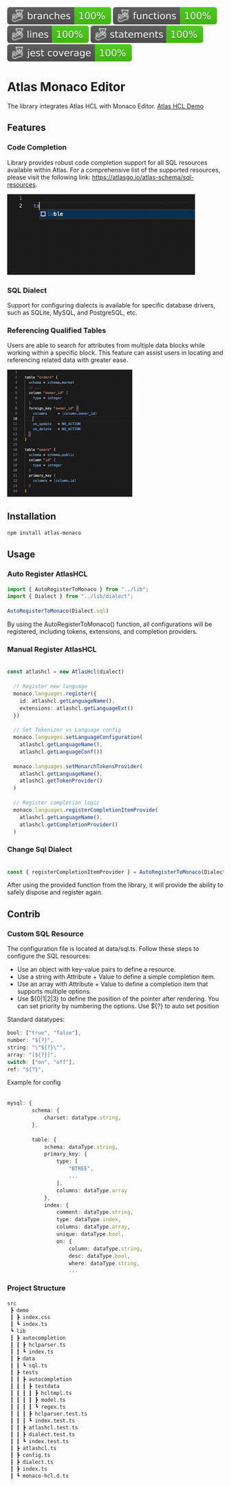 <p>&nbsp;</p>


![Branches](./badges/coverage-branches.svg)
![Functions](./badges/coverage-functions.svg)
![Lines](./badges/coverage-lines.svg)
![Statements](./badges/coverage-statements.svg)
![Jest coverage](./badges/coverage-jest%20coverage.svg)

# Atlas Monaco Editor
The library integrates Atlas HCL with Monaco Editor.
[Atlas HCL Demo](https://datdao.me/atlas-monaco)

## Features
### Code Completion

Library provides robust code completion support for all SQL resources available within Atlas. For a comprehensive list of the supported resources, please visit the following link: https://atlasgo.io/atlas-schema/sql-resources.

![Code Completion Demo](assets/code_completion.gif)


### SQL Dialect
Support for configuring dialects is available for specific database drivers, such as SQLite, MySQL, and PostgreSQL, etc.

### Referencing Qualified Tables
Users are able to search for attributes from multiple data blocks while working within a specific block. This feature can assist users in locating and referencing related data with greater ease.

![Code Completion Demo](assets/references.gif)


## Installation

```bash
npm install atlas-monaco
```

## Usage

### Auto Register AtlasHCL

```ts
import { AutoRegisterToMonaco } from "../lib";
import { Dialect } from "../lib/dialect";

AutoRegisterToMonaco(Dialect.sql)

```

By using the AutoRegisterToMonaco() function, all configurations will be registered, including tokens, extensions, and completion providers.

### Manual Register AtlasHCL

```ts

const atlashcl = new AtlasHcl(dialect)
  
  // Register new language 
  monaco.languages.register({
    id: atlashcl.getLanguageName(),
    extensions: atlashcl.getLanguageExt()
  })

  // Set Tokenizer vs Language config
  monaco.languages.setLanguageConfiguration(
    atlashcl.getLanguageName(), 
    atlashcl.getLanguageConf())

  monaco.languages.setMonarchTokensProvider(
    atlashcl.getLanguageName(), 
    atlashcl.getTokenProvider()
  )

  // Register completion logic
  monaco.languages.registerCompletionItemProvide(
    atlashcl.getLanguageName(),
    atlashcl.getCompletionProvider()
  )

```

### Change Sql Dialect

```ts

const { registerCompletionItemProvider } = AutoRegisterToMonaco(Dialect.sql)

```

After using the provided function from the library, it will provide the ability to safely dispose and register again.

## Contrib

### Custom SQL Resource 
The configuration file is located at data/sql.ts. Follow these steps to configure the SQL resources:

- Use an object with key-value pairs to define a resource.
- Use a string with Attribute + Value to define a simple completion item.
- Use an array with Attribute + Value to define a completion item that supports multiple options.
- Use ${0|1|2|3} to define the position of the pointer after rendering. You can set priority by numbering the options. 
Use ${?} to auto set position

Standard datatypes:
```ts
bool: ["true", "false"],
number: "${?}",
string: "\"${?}\"",
array: "[${?}]",
switch: ["on", "off"],
ref: "${?}",
```

Example for config
```ts

mysql: {
        schema: {
            charset: dataType.string,
        },

        table: {
            schema: dataType.string,
            primary_key: {
                type: [
                    "BTREE",
                    ...
                ],
                columns: dataType.array
            },
            index: {
                comment: dataType.string,
                type: dataType.index,
                columns: dataType.array,
                unique: dataType.bool,
                on: {
                    column: dataType.string,
                    desc: dataType.bool,
                    where: dataType.string,
                    ...

```

### Project Structure

```
src
 ┣ demo
 ┃ ┣ index.css
 ┃ ┗ index.ts
 ┗ lib
 ┃ ┣ autocompletion
 ┃ ┃ ┣ hclparser.ts
 ┃ ┃ ┗ index.ts
 ┃ ┣ data
 ┃ ┃ ┗ sql.ts
 ┃ ┣ tests
 ┃ ┃ ┣ autocompletion
 ┃ ┃ ┃ ┣ testdata
 ┃ ┃ ┃ ┃ ┣ hcltmpl.ts
 ┃ ┃ ┃ ┃ ┣ model.ts
 ┃ ┃ ┃ ┃ ┗ regex.ts
 ┃ ┃ ┃ ┣ hclparser.test.ts
 ┃ ┃ ┃ ┗ index.test.ts
 ┃ ┃ ┣ atlashcl.test.ts
 ┃ ┃ ┣ dialect.test.ts
 ┃ ┃ ┗ index.test.ts
 ┃ ┣ atlashcl.ts
 ┃ ┣ config.ts
 ┃ ┣ dialect.ts
 ┃ ┣ index.ts
 ┃ ┗ monaco-hcl.d.ts
```

